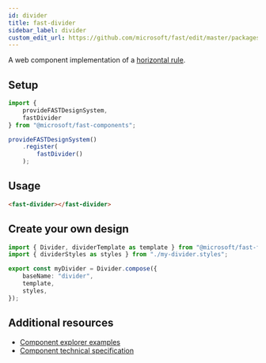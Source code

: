 ```yaml
---
id: divider
title: fast-divider
sidebar_label: divider
custom_edit_url: https://github.com/microsoft/fast/edit/master/packages/web-components/fast-foundation/src/divider/README.md
---
```


A web component implementation of a [horizontal rule](https://developer.mozilla.org/en-US/docs/Web/HTML/Element/hr).

## Setup

```ts
import {
    provideFASTDesignSystem,
    fastDivider
} from "@microsoft/fast-components";

provideFASTDesignSystem()
    .register(
        fastDivider()
    );
```

## Usage

```html live
<fast-divider></fast-divider>
```

##  Create your own design

```ts
import { Divider, dividerTemplate as template } from "@microsoft/fast-foundation";
import { dividerStyles as styles } from "./my-divider.styles";

export const myDivider = Divider.compose({
    baseName: "divider",
    template,
    styles,
});
```

## Additional resources

* [Component explorer examples](https://explore.fast.design/components/fast-divider)
* [Component technical specification](https://github.com/microsoft/fast/blob/master/packages/web-components/fast-foundation/src/divider/divider.spec.md)